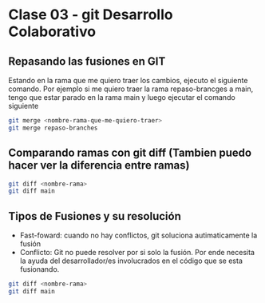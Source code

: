 # Clase 03 - git Desarrollo Colaborativo

## Repasando las fusiones en GIT
Estando en la rama que me quiero traer los cambios, ejecuto el siguiente comando.
Por ejemplo si me quiero traer la rama repaso-brancges a main, tengo que estar parado en la rama main y luego ejecutar el comando siguiente

```sh
git merge <nombre-rama-que-me-quiero-traer>
git merge repaso-branches
```

## Comparando ramas con git diff (Tambien puedo hacer ver la diferencia entre ramas)

```sh
git diff <nombre-rama>
git diff main
```

## Tipos de Fusiones y su resolución

* Fast-foward: cuando no hay conflictos, git soluciona autimaticamente la fusión
* Conflicto: Git no puede resolver por si solo la fusión. Por ende necesita la ayuda del desarrollador/es involucrados en el código que se esta fusionando.

```sh
git diff <nombre-rama>
git diff main
```